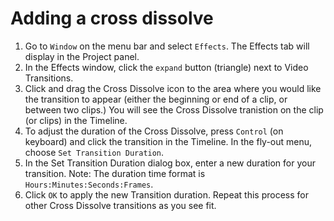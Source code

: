 # Adding a cross dissolve

1. Go to `Window` on the menu bar and select `Effects`. The Effects tab will display in the Project panel.
2. In the Effects window, click the `expand` button \(triangle\) next to Video Transitions.
3. Click and drag the Cross Dissolve icon to the area where you would like the transition to appear \(either the beginning or end of a clip, or between two clips.\) You will see the Cross Dissolve tranistion on the clip \(or clips\) in the Timeline.
4. To adjust the duration of the Cross Dissolve, press `Control` \(on keyboard\) and click the transition in the Timeline. In the fly-out menu, choose `Set Transition Duration`.
5. In the Set Transition Duration dialog box, enter a new duration for your transition. Note: The duration time format is `Hours:Minutes:Seconds:Frames`.
6. Click `OK` to apply the new Transition duration. Repeat this process for other Cross Dissolve transitions as you see fit.



